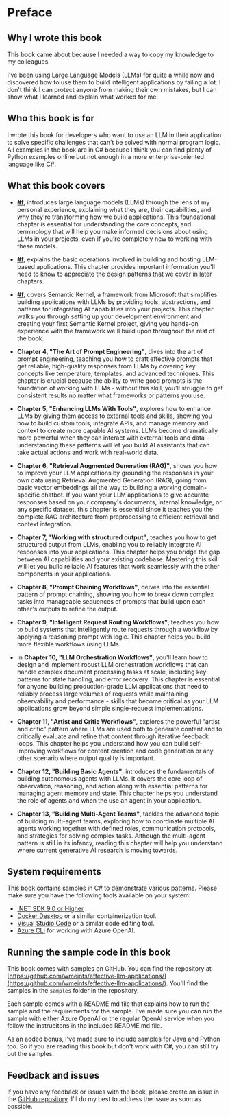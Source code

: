 # Preface

## Why I wrote this book

This book came about because I needed a way to copy my knowledge to my colleagues.

I've been using Large Language Models (LLMs) for quite a while now and discovered how to
use them to build intelligent applications by failing a lot. I don't think I can protect
anyone from making their own mistakes, but I can show what I learned and explain what
worked for me.

## Who this book is for

I wrote this book for developers who want to use an LLM in their application to solve
specific challenges that can't be solved with normal program logic. All examples in the
book are in C# because I think you can find plenty of Python examples online but not
enough in a more enterprise-oriented language like C#.

## What this book covers

- **[#f](#understanding-llms)**, introduces large language models
  (LLMs) through the lens of my personal experience, explaining what they are, their
  capabilities, and why they're transforming how we build applications. This
  foundational chapter is essential for understanding the core concepts, and terminology
  that will help you make informed decisions about using LLMs in your projects, even if
  you're completely new to working with these models.

- **[#f](#essential-llmops-knowledge)**, explains the basic operations involved in
  building and hosting LLM-based applications. This chapter provides important
  information you'll need to know to appreciate the design patterns that we cover in
  later chapters.

- **[#f](#getting-started-with-semantic-kernel)**, covers Semantic Kernel, a framework
  from Microsoft that simplifies building applications with LLMs by providing tools,
  abstractions, and patterns for integrating AI capabilities into your projects. This
  chapter walks you through setting up your development environment and creating your
  first Semantic Kernel project, giving you hands-on experience with the framework we'll
  build upon throughout the rest of the book.

- **Chapter 4, "The Art of Prompt Engineering"**, dives into the art of prompt engineering,
  teaching you how to craft effective prompts that get reliable, high-quality responses
  from LLMs by covering key concepts like temperature, templates, and advanced techniques.
  This chapter is crucial because the ability to write good prompts is the foundation of
  working with LLMs - without this skill, you'll struggle to get consistent results no
  matter what frameworks or patterns you use.

- **Chapter 5, "Enhancing LLMs With Tools"**, explores how to enhance LLMs by giving them
  access to external tools and skills, showing you how to build custom tools, integrate
  APIs, and manage memory and context to create more capable AI systems. LLMs become
  dramatically more powerful when they can interact with external tools and data -
  understanding these patterns will let you build AI assistants that can take actual
  actions and work with real-world data.

- **Chapter 6, "Retrieval Augmented Generation (RAG)"**, shows you how to improve your LLM
  applications by grounding the responses in your own data using Retrieval Augmented
  Generation (RAG), going from basic vector embeddings all the way to building a working
  domain-specific chatbot. If you want your LLM applications to give accurate responses
  based on your company's documents, internal knowledge, or any specific dataset, this
  chapter is essential since it teaches you the complete RAG architecture from
  preprocessing to efficient retrieval and context integration.

- **Chapter 7, "Working with structured output"**, teaches you how to get structured output
  from LLMs, enabling you to reliably integrate AI responses into your applications.
  This chapter helps you bridge the gap between AI capabilities and your existing
  codebase. Mastering this skill will let you build reliable AI features that work
  seamlessly with the other components in your applications.

- **Chapter 8, "Prompt Chaining Workflows"**, delves into the essential pattern of prompt
  chaining, showing you how to break down complex tasks into manageable sequences of
  prompts that build upon each other's outputs to refine the output.

- **Chapter 9, "Intelligent Request Routing Workflows"**, teaches you how to build systems
  that intelligently route requests through a workflow by applying a reasoning prompt
  with logic. This chapter helps you build more flexible workflows using LLMs.

- In **Chapter 10, "LLM Orchestration Workflows"**, you'll learn how to design and implement
  robust LLM orchestration workflows that can handle complex document processing tasks
  at scale, including key patterns for state handling, and error recovery. This chapter
  is essential for anyone building production-grade LLM applications that need to
  reliably process large volumes of requests while maintaining observability and
  performance - skills that become critical as your LLM applications grow beyond simple
  single-request implementations.

- **Chapter 11, "Artist and Critic Workflows"**, explores the powerful "artist and critic"
  pattern where LLMs are used both to generate content and to critically evaluate and
  refine that content through iterative feedback loops. This chapter helps you
  understand how you can build self-improving workflows for content creation and code
  generation or any other scenario where output quality is important.

- **Chapter 12, "Building Basic Agents"**, introduces the fundamentals of building
  autonomous agents with LLMs. It covers the core loop of observation, reasoning, and
  action along with essential patterns for managing agent memory and state. This chapter
  helps you understand the role of agents and when the use an agent in your application.

- **Chapter 13, "Building Multi-Agent Teams"**, tackles the advanced topic of building
  multi-agent teams, exploring how to coordinate multiple AI agents working together
  with defined roles, communication protocols, and strategies for solving complex tasks.
  Although the multi-agent pattern is still in its infancy, reading this chapter will
  help you understand where current generative AI research is moving towards.

## System requirements

This book contains samples in C# to demonstrate various patterns. Please make sure you
have the following tools available on your system:

- [.NET SDK 9.0 or Higher](https://dot.net/)
- [Docker Desktop](https://www.docker.com/products/docker-desktop/) or a similar containerization tool.
- [Visual Studio Code](https://code.visualstudio.com) or a similar code editing tool.
- [Azure CLI](https://docs.microsoft.com/en-us/cli/azure/install-azure-cli) for working with Azure OpenAI.

## Running the sample code in this book

This book comes with samples on GitHub. You can find the repository at
[https://github.com/wmeints/effective-llm-applications/](https://github.com/wmeints/effective-llm-applications/).
You'll find the samples in the `samples` folder in the repository.

Each sample comes with a README.md file that explains how to run the sample and the
requirements for the sample. I've made sure you can run the sample with either Azure
OpenAI or the regular OpenAI service when you follow the instrucitons in the included
README.md file.

As an added bonus, I've made sure to include samples for Java and Python too. So if you
are reading this book but don't work with C#, you can still try out the samples.

## Feedback and issues

If you have any feedback or issues with the book, please create an issue in the [GitHub
repository][BOOK_REPO]. I'll do my best to address the issue as soon as possible.

[BOOK_REPO]: https://github.com/wmeints/effective-llm-applications/
